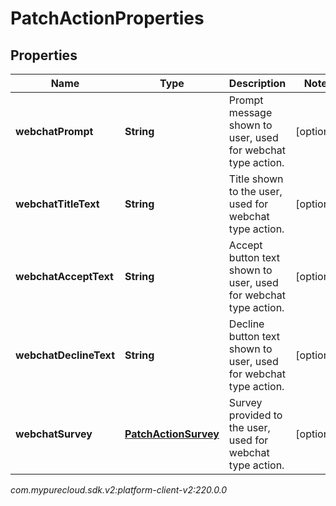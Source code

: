 # PatchActionProperties


## Properties

| Name | Type | Description | Notes |
| ------------ | ------------- | ------------- | ------------- |
| **webchatPrompt** | **String** | Prompt message shown to user, used for webchat type action. |  [optional] |
| **webchatTitleText** | **String** | Title shown to the user, used for webchat type action. |  [optional] |
| **webchatAcceptText** | **String** | Accept button text shown to user, used for webchat type action. |  [optional] |
| **webchatDeclineText** | **String** | Decline button text shown to user, used for webchat type action. |  [optional] |
| **webchatSurvey** | [**PatchActionSurvey**](PatchActionSurvey) | Survey provided to the user, used for webchat type action. |  [optional] |




_com.mypurecloud.sdk.v2:platform-client-v2:220.0.0_
